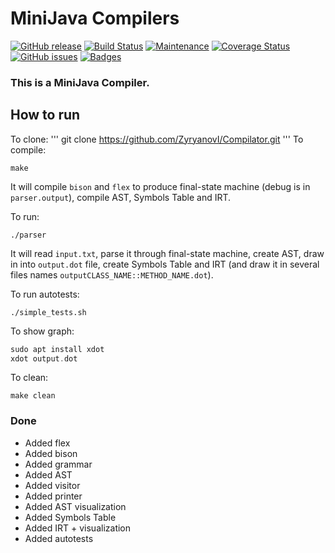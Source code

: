 # MiniJava Compilers

[![GitHub release](https://img.shields.io/github/release/Naereen/StrapDown.js.svg)](https://GitHub.com/Naereen/StrapDown.js/releases/)
[![Build Status](http://img.shields.io/travis/badges/badgerbadgerbadger.svg?style=flat-square)](https://travis-ci.org/badges/badgerbadgerbadger)
[![Maintenance](https://img.shields.io/badge/Maintained%3F-yes-green.svg)](https://GitHub.com/Naereen/StrapDown.js/graphs/commit-activity)
[![Coverage Status](http://img.shields.io/coveralls/badges/badgerbadgerbadger.svg?style=flat-square)](https://coveralls.io/r/badges/badgerbadgerbadger) 
[![GitHub issues](https://img.shields.io/github/issues/Naereen/StrapDown.js.svg)](https://GitHub.com/Naereen/StrapDown.js/issues/)
[![Badges](http://img.shields.io/:badges-9/9-ff6799.svg?style=flat-square)](https://github.com/badges/badgerbadgerbadger)

### This is a MiniJava Compiler.
## How to run
To clone:
'''
git clone https://github.com/ZyryanovI/Compilator.git
'''
To compile:
```
make
```
It will compile `bison` and `flex` to produce final-state machine (debug is in `parser.output`), compile AST, Symbols Table and IRT.

To run:
```
./parser
```

It will read `input.txt`, parse it through final-state machine, create AST, draw in into `output.dot` file, create Symbols Table and IRT (and draw it in several files names `outputCLASS_NAME::METHOD_NAME.dot`).

To run autotests:
```
./simple_tests.sh
```

To show graph: <br />
```asm
sudo apt install xdot
xdot output.dot
```

To clean:
```
make clean
```


### Done
* Added flex
* Added bison
* Added grammar
* Added AST
* Added visitor
* Added printer
* Added AST visualization
* Added Symbols Table
* Added IRT + visualization
* Added autotests

